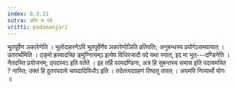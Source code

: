 ```yaml
---
index: 8.3.21
sutra: उञि च पदे
vritti: padamanjari
---
```


 भूतपूर्वेण ञकारेणेति । भूलोदाहरणेऽपि भूतपूर्वेणैव ञकारेणोञिति प्रतिपतिः; अनुबन्धस्य प्रयोगेऽसमवायात् । उतरार्थमिति । ठ्ङ्मो ह्रस्वादच्छि ङ्मुण्नित्यम्ऽ इत्येष विधिरजादौ पदे यथा स्यात्, इद मा भूत्---दण्डिनेति । नैतदस्ति प्रयोजनम्; ठ्पदस्यऽ इति वर्तते । इह तर्हि परमदण्डिना, अत्र हि सुबन्तस्य समास इति पदत्वमस्ति ? नास्ति; उक्तं हि ठुतरपदत्वे चापदादिविधौऽ इति । तदेतत्पदग्रहणं तिष्ठतु तावत् । अयमपि नित्यार्थो योगः ॥